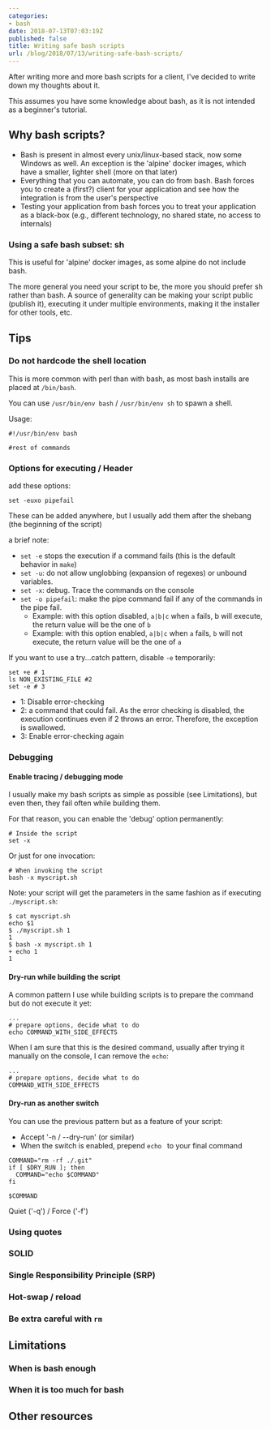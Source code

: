 ```yaml
---
categories:
- bash
date: 2018-07-13T07:03:19Z
published: false
title: Writing safe bash scripts
url: /blog/2018/07/13/writing-safe-bash-scripts/
---
```



After writing more and more bash scripts for a client, I've decided to write down my thoughts about it.

This assumes you have some knowledge about bash, as it is not intended as a beginner's tutorial.

## Why bash scripts?

  * Bash is present in almost every unix/linux-based stack, now some Windows as well. An exception is the 'alpine' docker images, which have a smaller, lighter shell (more on that later)
  * Everything that you can automate, you can do from bash. Bash forces you to create a (first?) client for your application and see how the integration is from the user's perspective
  * Testing your application from bash forces you to treat your application as a black-box (e.g., different technology, no shared state, no access to internals)


### Using a safe bash subset: sh

This is useful for 'alpine' docker images, as some alpine do not include bash.

The more general you need your script to be, the more you should prefer sh rather than bash. A source of generality can be making your script public (publish it), executing it under multiple environments, making it the installer for other tools, etc.


## Tips

### Do not hardcode the shell location

This is more common with perl than with bash, as most bash installs are placed at `/bin/bash`.

You can use `/usr/bin/env bash` / `/usr/bin/env sh` to spawn a shell.

Usage:

```
#!/usr/bin/env bash

#rest of commands
```

### Options for executing / Header

add these options:

```
set -euxo pipefail
```

These can be added anywhere, but I usually add them after the shebang (the beginning of the script)

<!--TODO add link to options-->

a brief note:

  * `set -e` stops the execution if a command fails (this is the default behavior in `make`)
  * `set -u`: do not allow unglobbing (expansion of regexes) or unbound variables. <!--TODO find the exact thing-->
  * `set -x`: debug. Trace the commands on the console
  * `set -o pipefail`: make the pipe command fail if any of the commands in the pipe fail. 
    * Example: with this option disabled, `a|b|c` when `a` fails, b will execute, the return value will be the one of `b`
    * Example: with this option enabled, `a|b|c` when `a` fails, `b` will not execute, the return value will be the one of `a`

If you want to use a try...catch pattern, disable `-e` temporarily:

```
set +e # 1
ls NON_EXISTING_FILE #2
set -e # 3
```

  * 1: Disable error-checking
  * 2: a command that could fail. As the error checking is disabled, the execution continues even if 2 throws an error. Therefore, the exception is swallowed.
  * 3: Enable error-checking again

### Debugging

#### Enable tracing / debugging mode

I usually make my bash scripts as simple as possible (see Limitations), but even then, they fail often while building them.

For that reason, you can enable the 'debug' option permanently:

```
# Inside the script
set -x
```

Or just for one invocation:

```
# When invoking the script
bash -x myscript.sh
```

Note: your script will get the parameters in the same fashion as if executing `./myscript.sh`:

```
$ cat myscript.sh
echo $1
$ ./myscript.sh 1
1
$ bash -x myscript.sh 1
+ echo 1
1
```

#### Dry-run while building the script

A common pattern I use while building scripts is to prepare the command but do not execute it yet:

```
...
# prepare options, decide what to do
echo COMMAND_WITH_SIDE_EFFECTS
```

When I am sure that this is the desired command, usually after trying it manually on the console, I can remove the `echo`:

```
...
# prepare options, decide what to do
COMMAND_WITH_SIDE_EFFECTS
```

#### Dry-run as another switch

You can use the previous pattern but as a feature of your script:

  * Accept '-n / --dry-run' (or similar)
  * When the switch is enabled, prepend `echo ` to your final command

```
COMMAND="rm -rf ./.git"
if [ $DRY_RUN ]; then
  COMMAND="echo $COMMAND"
fi

$COMMAND
```


Quiet ('-q') / Force ('-f')

### Using quotes

### SOLID

### Single Responsibility Principle (SRP)

### Hot-swap / reload

### Be extra careful with `rm`

## Limitations

### When is bash enough

### When it is too much for bash

## Other resources
